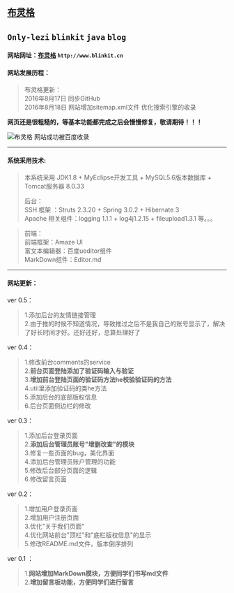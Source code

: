 ## [布灵格](http://www.blinkit.cn)  

`Only-lezi`  `blinkit`  `java`  `blog`  
---  

#### 网站网址：[布灵格](http://www.blinkit.cn)  `http://www.blinkit.cn`  

#### 网站发展历程：
> 布灵格更新：  
> 2016年8月17日 同步GitHub  
> 2016年8月18日 网站增加sitemap.xml文件 优化搜索引擎的收录  

**网页还是很粗糙的，等基本功能都完成之后会慢慢修复，敬请期待！！！**  

![布灵格 网站成功被百度收录](http://www.blinkit.cn/upload/ueditor/image/20160819/1471605106478066408.png "布灵格 网站成功被百度收录")  

---  
#### 系统采用技术:  
> 本系统采用  JDK1.8 + MyEclipse开发工具 + MySQL5.6版本数据库 + Tomcat服务器 8.0.33  
>
> 后台：  
> SSH 框架  ：Struts 2.3.20 + Spring 3.0.2 + Hibernate 3  
> Apache 相关组件：logging 1.1.1 + log4j1.2.15 + fileupload1.3.1 等。。。  

> 前端：  
> 前端框架：Amaze UI  
> 富文本编辑器：百度ueditor组件  
> MarkDown组件：Editor.md  

---  

#### 网站更新：  

ver 0.5：  
> 1.添加后台的友情链接管理  
> 2.由于推的时候不知道情况，导致推过之后不是我自己的账号显示了，解决了好长时间才好。还好还好，总算处理好了  

ver 0.4：    
> 1.修改前台comments的service  
> 2.**前台页面登陆添加了验证码输入与验证**  
> 3.**增加前台登陆页面的验证码方法he校验验证码的方法**  
> 4.util里添加验证码的类he方法  
> 5.添加后台的底部版权信息  
> 6.后台页面侧边栏的修改  

ver 0.3：   
> 1.添加后台登录页面  
> 2.**添加后台管理员账号"增删改查"的模块**  
> 3.修复一些页面的bug，美化界面  
> 4.添加后台管理员账户管理的功能  
> 5.修改后台部分页面的逻辑  
> 6.修改留言页面  

ver 0.2：  
> 1.增加用户登录页面  
> 2.增加用户注册页面  
> 3.优化"关于我们页面"  
> 4.优化网站前台"顶栏"和"底栏版权信息"的显示  
> 5.修改README.md文件，版本倒序排列  

ver 0.1 ： 
> 1.**网站增加MarkDown模块，方便同学们书写md文件**  
> 2.**增加留言板功能，方便同学们进行留言**  